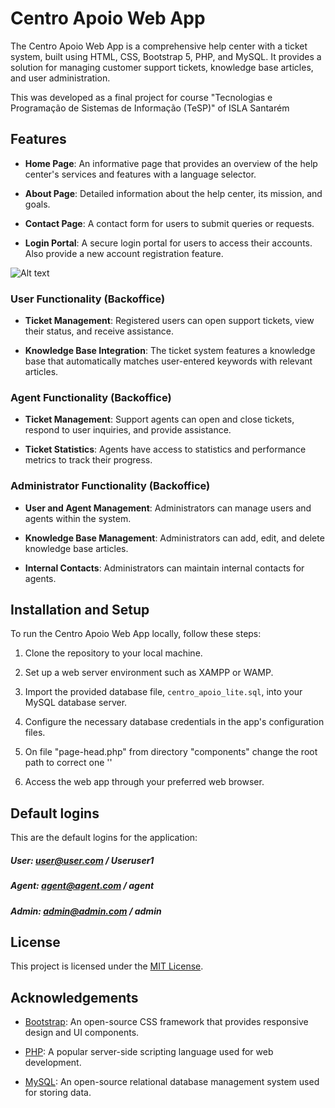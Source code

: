 # Centro Apoio Web App

The Centro Apoio Web App is a comprehensive help center with a ticket system, built using HTML, CSS, Bootstrap 5, PHP, and MySQL. It provides a solution for managing customer support tickets, knowledge base articles, and user administration.

This was developed as a final project for course "Tecnologias e Programação de Sistemas de Informação (TeSP)" of ISLA Santarém 

## Features

- **Home Page**: An informative page that provides an overview of the help center's services and features with a language selector.

- **About Page**: Detailed information about the help center, its mission, and goals.

- **Contact Page**: A contact form for users to submit queries or requests.

- **Login Portal**: A secure login portal for users to access their accounts. Also provide a new account registration feature.

![Alt text](/screenshots/main_page_header?raw=true "Main Page Header")

### User Functionality (Backoffice)

- **Ticket Management**: Registered users can open support tickets, view their status, and receive assistance.

- **Knowledge Base Integration**: The ticket system features a knowledge base that automatically matches user-entered keywords with relevant articles.

### Agent Functionality (Backoffice)

- **Ticket Management**: Support agents can open and close tickets, respond to user inquiries, and provide assistance.

- **Ticket Statistics**: Agents have access to statistics and performance metrics to track their progress.

### Administrator Functionality (Backoffice)

- **User and Agent Management**: Administrators can manage users and agents within the system.

- **Knowledge Base Management**: Administrators can add, edit, and delete knowledge base articles.

- **Internal Contacts**: Administrators can maintain internal contacts for agents.

## Installation and Setup

To run the Centro Apoio Web App locally, follow these steps:

1. Clone the repository to your local machine.

2. Set up a web server environment such as XAMPP or WAMP.

3. Import the provided database file, `centro_apoio_lite.sql`, into your MySQL database server.

4. Configure the necessary database credentials in the app's configuration files.

5. On file "page-head.php" from directory "components" change the root path to correct one '<base href="http://localhost/centro_apoio/centro_apoio/root/" />'

6. Access the web app through your preferred web browser.


## Default logins

This are the default logins for the application:

##### User: user@user.com / Useruser1
##### Agent: agent@agent.com / agent
##### Admin: admin@admin.com / admin

## License

This project is licensed under the [MIT License](LICENSE).


## Acknowledgements

- [Bootstrap](https://getbootstrap.com): An open-source CSS framework that provides responsive design and UI components.

- [PHP](https://www.php.net): A popular server-side scripting language used for web development.

- [MySQL](https://www.mysql.com): An open-source relational database management system used for storing data.
